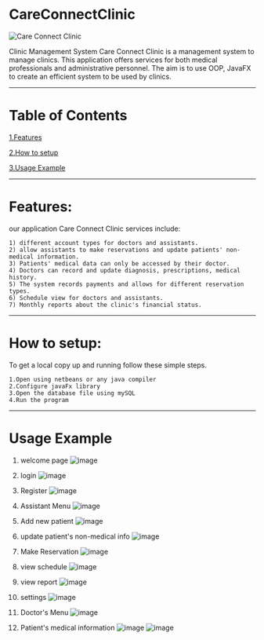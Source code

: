 # CareConnectClinic
![Care Connect Clinic](https://github.com/user-attachments/assets/72d4162f-a79a-4fff-a15b-a3b4535aea9f)

Clinic Management System
Care Connect Clinic is a management system to manage clinics. This application offers services for both medical professionals and administrative personnel.
The aim is to use OOP, JavaFX to create an efficient system to be used by clinics.

_________________________________________________________________________________________________________________________________________________________________________________________________________
# Table of Contents

[1.Features](#Features)

[2.How to setup](#How-to-setup)

[3.Usage Example](#Usage-Example)
_________________________________________________________________________________________________________________________________________________________________________________________________________
# Features:
our application Care Connect Clinic services include:

    1) different account types for doctors and assistants.
    2) allow assistants to make reservations and update patients' non-medical information.
    3) Patients' medical data can only be accessed by their doctor.
    4) Doctors can record and update diagnosis, prescriptions, medical history.
    5) The system records payments and allows for different reservation types.
    6) Schedule view for doctors and assistants.
    7) Monthly reports about the clinic's financial status.
_________________________________________________________________________________________________________________________________________________________________________________________________________
# How to setup:
To get a local copy up and running follow these simple steps.

    1.Open using netbeans or any java compiler
    2.Configure javaFx library
    3.Open the database file using mySQL
    4.Run the program 
 _________________________________________________________________________________________________________________________________________________________________________________________________________
# Usage Example  

1) welcome page
![image](https://github.com/user-attachments/assets/698d1bd4-2e07-41a2-a088-ccb58bd2280a)

2) login
![image](https://github.com/user-attachments/assets/80f1c64f-5da7-432f-a877-6094515bb304)

3) Register
![image](https://github.com/user-attachments/assets/e90611a2-a1fd-4af4-9e16-1fa2e6b3f0af)

4) Assistant Menu
![image](https://github.com/user-attachments/assets/a9c871e0-4274-4b14-b624-337a515d6ce5)

5) Add new patient
![image](https://github.com/user-attachments/assets/3c651386-3bf2-4813-9957-f4f9c565bb04)

6) update patient's non-medical info
![image](https://github.com/user-attachments/assets/d81b54a8-add8-4edd-8433-3f68112f0ae6)

7) Make Reservation
![image](https://github.com/user-attachments/assets/7c05acc1-fc84-4016-ab06-35bc4b081f75)

8) view schedule
![image](https://github.com/user-attachments/assets/711cb2a4-8d45-41fb-a285-a2cb895a4f04)

9) view report
![image](https://github.com/user-attachments/assets/3352ef13-118f-4581-ac09-514fd75ca8d9)

10) settings
![image](https://github.com/user-attachments/assets/1f28d3ad-af29-4b3b-b17e-7a29795427c1)

11) Doctor's Menu
![image](https://github.com/user-attachments/assets/6965eb59-3091-4c67-8192-014c9fc9c0f4)

12) Patient's medical information
![image](https://github.com/user-attachments/assets/06aee297-644e-413c-b423-9cd6d526fb48)
![image](https://github.com/user-attachments/assets/d7704bb1-d621-4dfc-a474-42c36e84ca5a)
